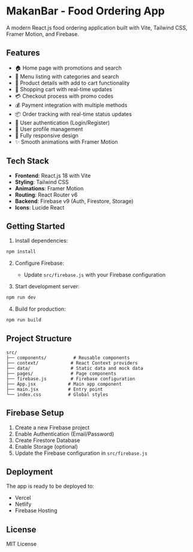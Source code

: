 # MakanBar - Food Ordering App

A modern React.js food ordering application built with Vite, Tailwind CSS, Framer Motion, and Firebase.

## Features

- 🏠 Home page with promotions and search
- 🍔 Menu listing with categories and search
- 📱 Product details with add to cart functionality
- 🛒 Shopping cart with real-time updates
- 💳 Checkout process with promo codes
- 💰 Payment integration with multiple methods
- 📦 Order tracking with real-time status updates
- 🔐 User authentication (Login/Register)
- 👤 User profile management
- 📱 Fully responsive design
- ✨ Smooth animations with Framer Motion

## Tech Stack

- **Frontend**: React.js 18 with Vite
- **Styling**: Tailwind CSS
- **Animations**: Framer Motion
- **Routing**: React Router v6
- **Backend**: Firebase v9 (Auth, Firestore, Storage)
- **Icons**: Lucide React

## Getting Started

1. Install dependencies:
```bash
npm install
```

2. Configure Firebase:
   - Update `src/firebase.js` with your Firebase configuration

3. Start development server:
```bash
npm run dev
```

4. Build for production:
```bash
npm run build
```

## Project Structure

```
src/
├── components/          # Reusable components
├── context/            # React Context providers
├── data/               # Static data and mock data
├── pages/              # Page components
├── firebase.js         # Firebase configuration
├── App.jsx            # Main app component
├── main.jsx           # Entry point
└── index.css          # Global styles
```

## Firebase Setup

1. Create a new Firebase project
2. Enable Authentication (Email/Password)
3. Create Firestore Database
4. Enable Storage (optional)
5. Update the Firebase configuration in `src/firebase.js`

## Deployment

The app is ready to be deployed to:
- Vercel
- Netlify
- Firebase Hosting

## License

MIT License
